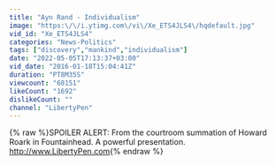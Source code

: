 ```yaml
---
title: "Ayn Rand - Individualism"
image: "https:\/\/i.ytimg.com\/vi\/Xe_ETS4JLS4\/hqdefault.jpg"
vid_id: "Xe_ETS4JLS4"
categories: "News-Politics"
tags: ["discovery","mankind","individualism"]
date: "2022-05-05T17:13:37+03:00"
vid_date: "2016-01-18T15:04:41Z"
duration: "PT8M35S"
viewcount: "68151"
likeCount: "1692"
dislikeCount: ""
channel: "LibertyPen"
---
```

{% raw %}SPOILER ALERT: From the courtroom summation of Howard Roark in Fountainhead. A powerful presentation. <a rel="nofollow" target="blank" href="http://www.LibertyPen.com">http://www.LibertyPen.com</a>{% endraw %}
